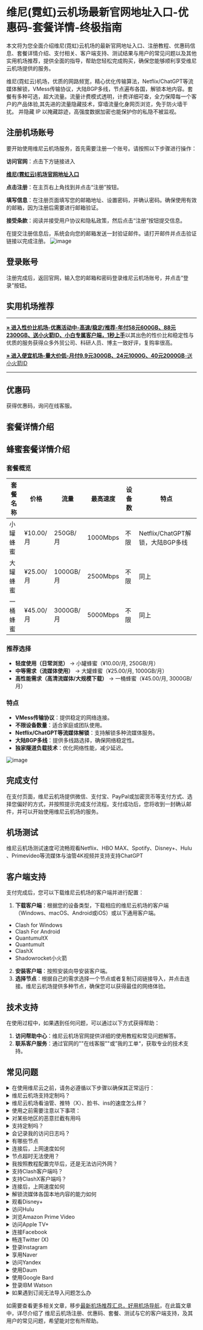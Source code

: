 # 维尼(霓虹)云机场最新官网地址入口-优惠码-套餐详情-终极指南
本文将为您全面介绍维尼(霓虹)云机场的最新官网地址入口、注册教程、优惠码信息、套餐详情介绍、支付相关、客户端支持、测试结果与用户的常见问题以及其他实用机场推荐，提供全面的指导，帮助您轻松完成购买，确保您能够顺利享受维尼云机场提供的服务。

维尼(霓虹云)机场，优质的网路频宽，精心优化传输算法，Netflix/ChatGPT等流媒体解锁，VMess传输协议，大陆BGP多线，节点遍布各国，解锁本地内容。套餐有多种可选，超大流量。流量计费模式透明，计费详细可查，全力保障每一个客户的产品体验,其先进的流量隐藏技术，穿墙流量化身网页浏览，免于防火墙干扰。 并隐藏 IP 以掩藏踪迹，高强度数据加密也能保护你的私隐不被监视。


##  注册机场账号

要开始使用维尼云机场服务，首先需要注册一个账号。请按照以下步骤进行操作：

**访问官网**：点击下方链接进入

[ **维尼(霓虹云)机场官网地址入口**](https://www.nihong.org/#/register?code=Nmlo8gAF)

**点击注册**：在主页右上角找到并点击“注册”按钮。

 **填写信息**：在注册页面填写您的邮箱地址、设置密码，并确认密码。确保使用有效的邮箱，因为注册后需要进行邮箱验证。

 **接受条款**：阅读并接受用户协议和隐私政策，然后点击“注册”按钮提交信息。

在提交注册信息后，系统会向您的邮箱发送一封验证邮件。请打开邮件并点击验证链接以完成注册。
![image](https://github.com/user-attachments/assets/12611e1c-20e6-496d-a963-39940cf93dd9)

##  登录账号
注册完成后，返回官网，输入您的邮箱和密码登录维尼云机场账号，并点击“登录”按钮。

##  实用机场推荐
* * *

[**» 进入性价比机场-优惠活动中-高速/稳定/推荐-年付58元600GB、88元2300GB、送小火箭ID、小白专属客户端，1秒上手**](https://HH.silos.top/lepl/sxdxZeA8VV)以其出色的性价比和稳定性与优质的服务获得众多外贸公司、科研人员、博主一致好评，复购率很高。

[**» 进入便宜机场-量大价低-月付9.9元300GB、24元1000G、40元2000GB**-送小火箭ID](https://JJ.silos.top/cheap/ew8KhPafvG)

* * *
##  优惠码
获得优惠码，询问在线客服。
##  套餐详情介绍
## 蜂蜜套餐详情介绍

### **套餐概览**

| 套餐名称 | 价格      | 流量      | 最高速度 | 设备数 | 特点                             |
| -------- | --------- | --------- | -------- | ------ | -------------------------------- |
| 小罐蜂蜜 | ¥10.00/月 | 250GB/月  | 1000Mbps | 不限   | Netflix/ChatGPT解锁，大陆BGP多线 |
| 大罐蜂蜜 | ¥25.00/月 | 1000GB/月 | 2500Mbps | 不限   | 同上                             |
| 一桶蜂蜜 | ¥45.00/月 | 3000GB/月 | 5000Mbps | 不限   | 同上                             |

### **推荐选择**
- **轻度使用（日常浏览）** → 小罐蜂蜜（¥10.00/月, 250GB/月）
- **中等需求（流媒体使用）** → 大罐蜂蜜（¥25.00/月, 1000GB/月）
- **高性能需求（高清流媒体/大规模下载）** → 一桶蜂蜜（¥45.00/月, 3000GB/月）

### **特点**
- **VMess传输协议**：提供稳定的网络连接。
- **不限设备数量**：适合家庭或团队使用。
- **Netflix/ChatGPT等流媒体解锁**：支持解锁多种流媒体服务。
- **大陆BGP多线**：提供多线路选择，确保网络稳定性。
- **独家隧道负载技术**：优化网络性能，减少延迟。


![image](https://github.com/user-attachments/assets/ec2fa02e-d280-4fb5-8ef2-82ee570b6cf5)

## 完成支付

在支付页面，维尼云机场提供微信、支付宝、PayPal或加密货币等支付方式、选择您偏好的方式，并按照提示完成支付流程。支付成功后，您将收到一封确认邮件，并可以开始使用维尼云机场的服务。

##  机场测试

维尼云机场测试速度可流畅观看Netflix、HBO MAX、Spotify、Disney+、Hulu 、Primevideo等流媒体与油管4K视频并支持支持ChatGPT



## 客户端支持
支付完成后，您可以下载维尼云机场的客户端并进行配置：
 1. **下载客户端**：根据您的设备类型，下载相应的维尼云机场的客户端（Windows、macOS、Android或iOS）或以下通用客户端。
- Clash for Windows
- Clash For Android
- QuantumultX
- Quantumult
- ClashX
- Shadowrocket小火箭
2. **安装客户端**：按照安装向导安装客户端。
3. **选择节点**：根据自己的需求选择一个节点或者复制订阅链接导入，并点击连接。维尼云机场提供多种节点，确保您可以获得最佳的网络体验。
## 技术支持

在使用过程中，如果遇到任何问题，可以通过以下方式获得帮助：

1. **访问帮助中心**：维尼云机场官网提供详细的使用教程和常见问题解答。
2. **联系客户服务**：通过官网的""在线客服""或”我的工单“，获取专业的技术支持。


## 常见问题

<section><details><summary>在使用维尼云之前，请务必遵循以下步骤以确保其正常运行：</summary>

退出其他代理软件：在启动维尼云前，确保已经完全退出任何其他代理软件，以避免冲突。
卸载浏览器内的代理插件：如果浏览器中安装了代理插件（如谷歌访问助手等），请将其卸载，以防干扰维尼云的功能。
重启设备：为了确保所有设置生效并清理潜在的缓存问题，建议在完成上述步骤后重新启动您的设备。
</details><details><summary> 维尼云机场支持定制吗？</summary> 支持套餐定制，可选定制套餐及企业套餐，请咨询客服使用定制功能。

</details></section><section><details><summary> 维尼云机场看油管、推特（X）、脸书、ins的速度怎么样？</summary>开启 维尼云机场的订阅链接后，可以快速访问油管、推特（X）、脸书、ins等外网门户。

</details></section><section><details><summary>使用之前需要注意以下事项：</summary>关闭其他代理服务：在使用 维尼云之前，必须完全关闭所有其他正在运行的代理服务，以避免冲突和干扰；

移除代理插件：检查并移除浏览器中的任何代理插件，例如谷歌访问助手等，以确保 维尼云能够顺利工作；

重启电脑：建议在进行以上操作后重启电脑，以确保所有更改生效，并为 维尼云提供一个干净的运行环境。

</details></section><section><details><summary>对某些地区的恶意拦截有用吗</summary> 维尼云的订阅链接会快速绕行全球各大节点，达到突破封锁的目的。

</details></section><section><details><summary>支持定制吗？</summary>请咨询 维尼云的客服使用定制功能。如果你的订单较大，通常下都会支持套餐定制。

</details></section><section><details><summary>会记录我的访问日志吗？</summary> 维尼云机场不记录用户的访问日志。

</details></section><section><details><summary>有哪些节点</summary> 维尼云的节点资源覆盖亚洲、欧洲、美洲与大洋洲主要核心网络

</details></section><section><details><summary>连接后，上网速度如何</summary> 维尼云购入全球频宽线路，借由这些高优先级少拥塞的线路，您可加速传送数据，大大提高上网速度。

</details></section><section><details><summary>节点超时无法使用？</summary>一般出现无法使用的情况多为本地的网络出现了状况。请先检查本地网络环境，确定无误后，尝试更新订阅链接。我们建议用户在 维尼云机场客户端中设置订阅链接定时更新。

</details></section><section><details><summary>我按照教程配置完毕后，还是无法访问外网？</summary>1、请先同步你的系统时间。

2、检查你的游览器是否有代理插件，如果有的话请卸载。

3、然后将软件调成直连模式。

4、重启你的设备，在进行尝试。

</details></section><section><details><summary>支持Clash客户端吗？</summary>请查看上方 维尼云机场客户端支持版块；Clash作为通用客户端，其使用方法为：复制 维尼云的订阅链接，点击导入，选择满意的节点即可访问外网，详情请查看Clash使用教程

</details></section><section><details><summary>支持ClashX客户端吗？</summary>请查看上方 维尼云机场客户端支持版块；ClashX作为通用客户端，其使用方法为：复制 维尼云的订阅链接，点击导入，选择满意的节点即可访问外网，详情请查看ClashX使用教程

</details></section><section><details><summary>连接后，上网速度如何</summary> 维尼云购入全球各地频宽线路，借由这些高优先级少拥塞的线路，您可加速传送数据，大大提高上网速度。

</details></section><section><details><summary>解锁流媒体各国本地内容的能力如何</summary>很多精彩本地内容不对境外访客开放， 维尼云借由遍布主要市场的中转节点，为您解锁世界各地本地音乐电影点播、电视直播服务。

</details></section><section><details><summary>观看Disney+</summary>通过 维尼云机场，你可以观看Disney+上的内容，前往Disney+官网，即可欣赏迪士尼、皮克斯、漫威、星球大战和国家地理的精彩节目。

</details></section><section><details><summary>访问Hulu</summary>你可以轻松访问Hulu，只需复制 维尼云的订阅链接，前往Hulu官网，即可观看最新电视剧、电影、原创内容和直播电视服务。

</details></section><section><details><summary>浏览Amazon Prime Video</summary> 维尼云让你轻松浏览Amazon Prime Video，前往Prime Video官网，即可享受丰富的电影、电视剧、纪录片及原创节目。

</details></section><section><details><summary>访问Apple TV+</summary>通过 维尼云机场，你可以访问Apple TV+，前往Apple TV+官网，即可观看原创电视剧、电影和纪录片。

</details></section><section><details><summary>连接Facebook</summary>使用 维尼云，你可以连接Facebook，前往Facebook官网，即可创建个人资料、分享照片、发送消息和加入群组。

</details></section><section><details><summary>畅连Twitter (X)</summary> 维尼云机场让你轻松畅连Twitter (X)，前往Twitter官网，即可发布280字符的短消息（推文）进行即时信息分享和交流。

</details></section><section><details><summary>登录Instagram</summary>通过 维尼云，你可以登录Instagram，前往Instagram官网，即可发布带有滤镜的图片和短视频。

</details></section><section><details><summary>享用Naver</summary>使用 维尼云机场，你可以享用Naver，前往Naver官网，即可享受新闻、博客、百科、地图、邮件等服务。

</details></section><section><details><summary>访问Yandex</summary>通过 维尼云，你可以访问Yandex，前往Yandex官网，即可获取新闻、地图、邮箱等服务。

</details></section><section><details><summary>使用Daum</summary>使用 维尼云机场，你可以使用Daum，前往Daum官网，即可获取新闻、博客、邮箱、地图等多种服务。

</details></section><section><details><summary>使用Google Bard</summary>使用 维尼云机场，您可以使用Google Bard，这是一款集成于Google产品中的强大语言模型。通过它，您可以体验智能对话、文本生成和理解功能，轻松处理各种语言任务。

</details></section><section><details><summary>登录IBM Watson</summary>通过 维尼云机场，您可以轻松登录IBM Watson，这是一款全面的人工智能平台。它提供自然语言处理、机器学习和数据分析等服务，广泛应用于医疗、金融等领域。

</details></section><section><details><summary>如果遇到订阅无法导入问题怎么办</summary>如果出现订阅导入错误，1，请确保您的客户端是否支持 维尼云机场？详情进入上方客户端版块查看；2，请尝试挂个其他梯子的全局进行下拉订阅；3，在浏览器中打开订阅地址并另存为yaml格式的后缀文件，进行本地导入客户端进行使用！

</details></section>

如需要查看更多相关文章，移步[最新机场推荐汇总，好用机场导航](https://github.com/jichangdaohangzhan/jichanghuizong)，在此篇文章中，详尽介绍了 维尼云机场注册、优惠码、套餐、测试与它的客户端支持，及其用户的常见问题，希望能对您有所帮助。
